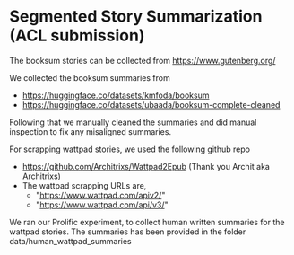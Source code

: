 #  Segmented Story Summarization (ACL submission)

The booksum stories can be collected from https://www.gutenberg.org/

We collected the booksum summaries from 
- https://huggingface.co/datasets/kmfoda/booksum
- https://huggingface.co/datasets/ubaada/booksum-complete-cleaned

Following that we manually cleaned the summaries and did manual inspection to fix any misaligned summaries.

For scrapping wattpad stories, we used the following github repo
- https://github.com/Architrixs/Wattpad2Epub (Thank you Archit aka Architrixs)
- The wattpad scrapping URLs are,
    - "https://www.wattpad.com/apiv2/"
    - "https://www.wattpad.com/api/v3/"

We ran our Prolific experiment, to collect human written summaries for the wattpad stories. The summaries has been provided in the folder data/human_wattpad_summaries
